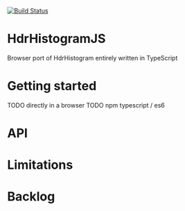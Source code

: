 [![Build Status](https://travis-ci.org/alexvictoor/HdrHistogramJS.svg?branch=master)](https://travis-ci.org/alexvictoor/HdrHistogramJS)

# HdrHistogramJS
Browser port of HdrHistogram entirely written in TypeScript

# Getting started
TODO directly in a browser
TODO npm typescript / es6

# API

# Limitations

# Backlog
